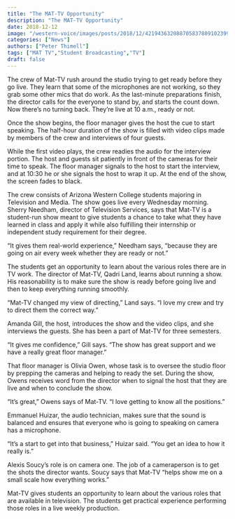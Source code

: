 ```yaml
---
title: "The MAT-TV Opportunity"
description: "The MAT-TV Opportunity"
date: 2018-12-12
image: "/western-voice/images/posts/2018/12/4219436320887058378091023990164711227260928o.jpg"
categories: ["News"]
authors: ["Peter Thimell"]
tags: ["MAT TV","Student Broadcasting","TV"]
draft: false
---
```

The crew of Mat-TV rush around the studio trying to get ready before they go live. They learn that some of the microphones are not working, so they grab some other mics that do work. As the last-minute preparations finish, the director calls for the everyone to stand by, and starts the count down. Now there’s no turning back. They’re live at 10 a.m., ready or not.

Once the show begins, the floor manager gives the host the cue to start speaking. The half-hour duration of the show is filled with video clips made by members of the crew and interviews of four guests.

While the first video plays, the crew readies the audio for the interview portion. The host and guests sit patiently in front of the cameras for their time to speak. The floor manager signals to the host to start the interview, and at 10:30 he or she signals the host to wrap it up. At the end of the show, the screen fades to black.

The crew consists of Arizona Western College students majoring in Television and Media. The show goes live every Wednesday morning. Sherry Needham, director of Television Services, says that Mat-TV is a student-run show meant to give students a chance to take what they have learned in class and apply it while also fulfilling their internship or independent study requirement for their degree.

“It gives them real-world experience,” Needham says, “because they are going on air every week whether they are ready or not.”

The students get an opportunity to learn about the various roles there are in TV work. The director of Mat-TV, Qadri Land, learns about running a show. His reasonability is to make sure the show is ready before going live and then to keep everything running smoothly.

“Mat-TV changed my view of directing,” Land says. “I love my crew and try to direct them the correct way.”

Amanda Gill, the host, introduces the show and the video clips, and she interviews the guests. She has been a part of Mat-TV for three semesters.

“It gives me confidence,” Gill says. “The show has great support and we have a really great floor manager.”

That floor manager is Olivia Owen, whose task is to oversee the studio floor by prepping the cameras and helping to ready the set. During the show, Owens receives word from the director when to signal the host that they are live and when to conclude the show.

“It’s great,” Owens says of Mat-TV. “I love getting to know all the positions.”

Emmanuel Huizar, the audio technician, makes sure that the sound is balanced and ensures that everyone who is going to speaking on camera has a microphone.

“It’s a start to get into that business,” Huizar said. “You get an idea to how it really is.”

Alexis Soucy’s role is on camera one. The job of a cameraperson is to get the shots the director wants. Soucy says that Mat-TV “helps show me on a small scale how everything works.”

Mat-TV gives students an opportunity to learn about the various roles that are available in television. The students get practical experience performing those roles in a live weekly production.